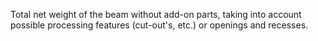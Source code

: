 ﻿Total net weight of the beam without add-on parts, taking into account possible processing features (cut-out's, etc.) or openings and recesses.
